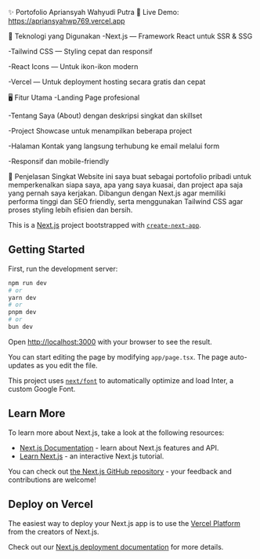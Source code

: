 ✨ Portofolio Apriansyah Wahyudi Putra
🔗 Live Demo: https://apriansyahwp769.vercel.app

🧠 Teknologi yang Digunakan
-Next.js — Framework React untuk SSR & SSG

-Tailwind CSS — Styling cepat dan responsif

-React Icons — Untuk ikon-ikon modern

-Vercel — Untuk deployment hosting secara gratis dan cepat

🖥️ Fitur Utama
-Landing Page profesional

-Tentang Saya (About) dengan deskripsi singkat dan skillset

-Project Showcase untuk menampilkan beberapa project

-Halaman Kontak yang langsung terhubung ke email melalui form

-Responsif dan mobile-friendly

📄 Penjelasan Singkat
Website ini saya buat sebagai portofolio pribadi untuk memperkenalkan siapa saya, apa yang saya kuasai, dan project apa saja yang pernah saya kerjakan. Dibangun dengan Next.js agar memiliki performa tinggi dan SEO friendly, serta menggunakan Tailwind CSS agar proses styling lebih efisien dan bersih.

This is a [Next.js](https://nextjs.org/) project bootstrapped with [`create-next-app`](https://github.com/vercel/next.js/tree/canary/packages/create-next-app).

## Getting Started

First, run the development server:

```bash
npm run dev
# or
yarn dev
# or
pnpm dev
# or
bun dev
```

Open [http://localhost:3000](http://localhost:3000) with your browser to see the result.

You can start editing the page by modifying `app/page.tsx`. The page auto-updates as you edit the file.

This project uses [`next/font`](https://nextjs.org/docs/basic-features/font-optimization) to automatically optimize and load Inter, a custom Google Font.

## Learn More

To learn more about Next.js, take a look at the following resources:

- [Next.js Documentation](https://nextjs.org/docs) - learn about Next.js features and API.
- [Learn Next.js](https://nextjs.org/learn) - an interactive Next.js tutorial.

You can check out [the Next.js GitHub repository](https://github.com/vercel/next.js/) - your feedback and contributions are welcome!

## Deploy on Vercel

The easiest way to deploy your Next.js app is to use the [Vercel Platform](https://vercel.com/new?utm_medium=default-template&filter=next.js&utm_source=create-next-app&utm_campaign=create-next-app-readme) from the creators of Next.js.

Check out our [Next.js deployment documentation](https://nextjs.org/docs/deployment) for more details.
